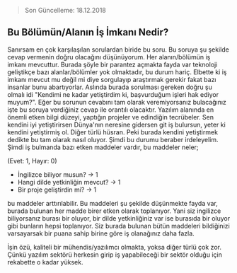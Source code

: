 > Son Güncelleme: 18.12.2018

## Bu Bölümün/Alanın İş İmkanı Nedir?

Sanırsam en çok karşılaşılan sorulardan biride bu soru. Bu soruya şu şekilde cevap vermenin doğru olacağını düşünüyorum. Her alanın/bölümün iş imkanı mevcuttur. Burada şöyle bir parantez açmakta fayda var teknoloji geliştikçe bazı alanlar/bölümler yok olmaktadır, bu durum hariç. Elbette ki iş imkanı mevcut mu değil mi diye sorgulayıp araştırmak gerekir fakat bazı insanlar bunu abartıyorlar. Aslında burada sorulması gereken doğru şu olmalı idi "Kendimi ne kadar yetiştirdim ki, başvurduğum işleri hak ediyor muyum?". Eğer bu sorunun cevabını tam olarak veremiyorsanız bulacağınız işte bu soruya verdiğiniz cevap ile orantılı olacaktır. Yazılım alanında en önemli etken bilgi düzeyi, yaptığın projeler ve edindiğin tecrübeler. Sen kendini iyi yetiştirirsen Dünya'nın neresine gidersen git iş bulursun, yeter ki kendini yetiştirmiş ol. Diğer türlü hüsran. Peki burada kendini yetiştirmek dedikte bu tam olarak nasıl oluyor. Şimdi bu durumu beraber irdeleyelim. Şimdi iş bulmanda bazı etken maddeler vardır, bu maddeler neler;

(Evet: 1, Hayır: 0)
* İngilizce biliyor musun?          -> 1
* Hangi dilde yetkinliğin mevcut?   -> 1
* Bir proje geliştirdin mi?         -> 1

bu maddeler arttırılabilir. Bu maddeleri şu şekilde düşünmekte fayda var, burada bulunan her madde birer etken olarak toplanıyor. Yani siz ingilizce biliyorsanız burası bir oluyor, bir dilde yetkinliğiniz var ise burasıda bir oluyor gibi bunların hepsi toplanıyor. Siz burada bulunan bütün maddeleri bildiğinizi varsayarsak bir puana sahip birine göre iş olanağınız daha fazla.

İşin özü, kaliteli bir mühendis/yazılımcı olmakta, yoksa diğer türlü çok zor. Çünkü yazılım sektörü herkesin girip iş yapabileceği bir sektör olduğu için rekabette o kadar yüksek.
